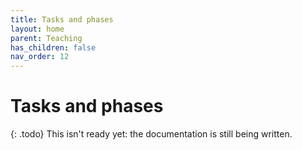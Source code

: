 ```yaml
---
title: Tasks and phases
layout: home
parent: Teaching
has_children: false
nav_order: 12
---
```


# Tasks and phases

{: .todo}
This isn't ready yet: the documentation is still being written.